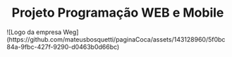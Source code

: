 <h1 align="center"> Projeto Programação WEB e Mobile </h1>
![Logo da empresa Weg](https://github.com/mateusbosquetti/paginaCoca/assets/143128960/5f0bc84a-9fbc-427f-9290-d0463b0d66bc)

